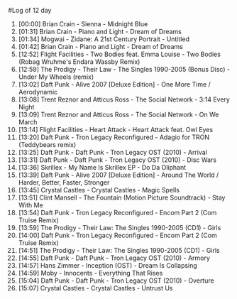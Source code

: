 #Log of 12 day

1. [00:00] Brian Crain - Sienna - Midnight Blue
1. [01:31] Brian Crain - Piano and Light - Dream of Dreams
1. [01:34] Mogwai - Zidane: A 21st Century Portrait - Untitled
1. [01:42] Brian Crain - Piano and Light - Dream of Dreams
1. [12:52] Flight Facilities - Two Bodies feat. Emma Louise - Two Bodies (Robag Wruhme's Endara Wassby Remix)
1. [12:59] The Prodigy - Their Law - The Singles 1990-2005 (Bonus Disc) - Under My Wheels (remix)
1. [13:02] Daft Punk - Alive 2007 [Deluxe Edition] - One More Time / Aerodynamic
1. [13:08] Trent Reznor and Atticus Ross - The Social Network - 3:14 Every Night
1. [13:09] Trent Reznor and Atticus Ross - The Social Network - On We March
1. [13:14] Flight Facilities - Heart Attack - Heart Attack feat. Owl Eyes
1. [13:20] Daft Punk - Tron Legacy Reconfigured - Adagio for TRON (Teddybears remix)
1. [13:25] Daft Punk - Daft Punk - Tron Legacy OST (2010) - Arrival
1. [13:31] Daft Punk - Daft Punk - Tron Legacy OST (2010) - Disc Wars
1. [13:36] Skrillex - My Name Is Skrillex EP - Do Da Oliphant
1. [13:39] Daft Punk - Alive 2007 [Deluxe Edition] - Around The World / Harder, Better, Faster, Stronger
1. [13:45] Crystal Castles - Crystal Castles - Magic Spells
1. [13:51] Clint Mansell - The Fountain (Motion Picture Soundtrack) - Stay With Me
1. [13:54] Daft Punk - Tron Legacy Reconfigured - Encom Part 2 (Com Truise Remix)
1. [13:59] The Prodigy - Their Law: The Singles 1990-2005 (CD1) - Girls
1. [14:00] Daft Punk - Tron Legacy Reconfigured - Encom Part 2 (Com Truise Remix)
1. [14:51] The Prodigy - Their Law: The Singles 1990-2005 (CD1) - Girls
1. [14:55] Daft Punk - Daft Punk - Tron Legacy OST (2010) - Armory
1. [14:57] Hans Zimmer - Inception (OST) - Dream Is Collapsing
1. [14:59] Moby - Innocents - Everything That Rises
1. [15:04] Daft Punk - Daft Punk - Tron Legacy OST (2010) - Overture
1. [15:07] Crystal Castles - Crystal Castles - Untrust Us
